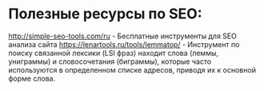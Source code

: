 # Полезные ресурсы по SEO:
http://simple-seo-tools.com/ru - Бесплатные инструменты для SEO анализа сайта
https://lenartools.ru/tools/lemmatop/ - Инструмент по поиску связанной лексики (LSI фраз) находит слова (леммы, униграммы) и словосочетания (биграммы), которые часто используются в определенном списке адресов, приводя их к основной форме слова.

